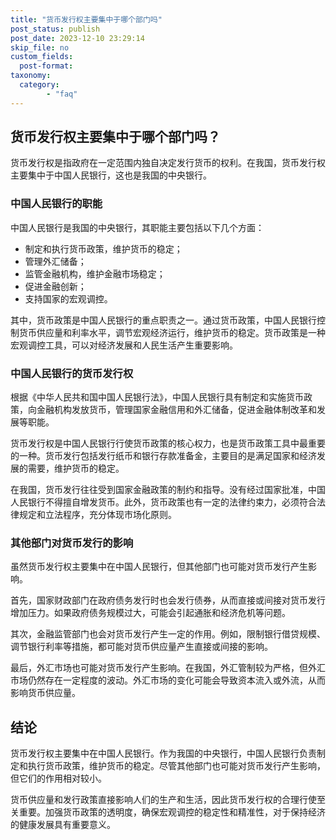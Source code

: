 ```yaml
---
title: "货币发行权主要集中于哪个部门吗"
post_status: publish
post_date: 2023-12-10 23:29:14
skip_file: no
custom_fields: 
  post-format: 
taxonomy:
  category:
        - "faq"
---
```


## 货币发行权主要集中于哪个部门吗？

货币发行权是指政府在一定范围内独自决定发行货币的权利。在我国，货币发行权主要集中于中国人民银行，这也是我国的中央银行。

### 中国人民银行的职能

中国人民银行是我国的中央银行，其职能主要包括以下几个方面：

- 制定和执行货币政策，维护货币的稳定；
- 管理外汇储备；
- 监管金融机构，维护金融市场稳定；
- 促进金融创新；
- 支持国家的宏观调控。

其中，货币政策是中国人民银行的重点职责之一。通过货币政策，中国人民银行控制货币供应量和利率水平，调节宏观经济运行，维护货币的稳定。货币政策是一种宏观调控工具，可以对经济发展和人民生活产生重要影响。

### 中国人民银行的货币发行权

根据《中华人民共和国中国人民银行法》，中国人民银行具有制定和实施货币政策，向金融机构发放货币，管理国家金融信用和外汇储备，促进金融体制改革和发展等职能。

货币发行权是中国人民银行行使货币政策的核心权力，也是货币政策工具中最重要的一种。货币发行包括发行纸币和银行存款准备金，主要目的是满足国家和经济发展的需要，维护货币的稳定。

在我国，货币发行往往受到国家金融政策的制约和指导。没有经过国家批准，中国人民银行不得擅自增发货币。此外，货币政策也有一定的法律约束力，必须符合法律规定和立法程序，充分体现市场化原则。

### 其他部门对货币发行的影响

虽然货币发行权主要集中在中国人民银行，但其他部门也可能对货币发行产生影响。

首先，国家财政部门在政府债务发行时也会发行债券，从而直接或间接对货币发行增加压力。如果政府债务规模过大，可能会引起通胀和经济危机等问题。

其次，金融监管部门也会对货币发行产生一定的作用。例如，限制银行借贷规模、调节银行利率等措施，都可能对货币供应量产生直接或间接的影响。

最后，外汇市场也可能对货币发行产生影响。在我国，外汇管制较为严格，但外汇市场仍然存在一定程度的波动。外汇市场的变化可能会导致资本流入或外流，从而影响货币供应量。

## 结论

货币发行权主要集中在中国人民银行。作为我国的中央银行，中国人民银行负责制定和执行货币政策，维护货币的稳定。尽管其他部门也可能对货币发行产生影响，但它们的作用相对较小。

货币供应量和发行政策直接影响人们的生产和生活，因此货币发行权的合理行使至关重要。加强货币政策的透明度，确保宏观调控的稳定性和精准性，对于保持经济的健康发展具有重要意义。
